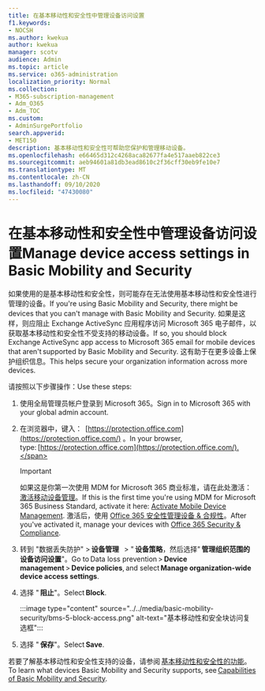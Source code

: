 ```yaml
---
title: 在基本移动性和安全性中管理设备访问设置
f1.keywords:
- NOCSH
ms.author: kwekua
author: kwekua
manager: scotv
audience: Admin
ms.topic: article
ms.service: o365-administration
localization_priority: Normal
ms.collection:
- M365-subscription-management
- Adm_O365
- Adm_TOC
ms.custom:
- AdminSurgePortfolio
search.appverid:
- MET150
description: 基本移动性和安全性可帮助您保护和管理移动设备。
ms.openlocfilehash: e66465d312c4268aca82677fa4e517aaeb822ce3
ms.sourcegitcommit: aeb94601a81db3ead8610c2f36cff30eb9fe10e7
ms.translationtype: MT
ms.contentlocale: zh-CN
ms.lasthandoff: 09/10/2020
ms.locfileid: "47430080"
---
```

# <a name="manage-device-access-settings-in-basic-mobility-and-security"></a><span data-ttu-id="0d61d-103">在基本移动性和安全性中管理设备访问设置</span><span class="sxs-lookup"><span data-stu-id="0d61d-103">Manage device access settings in Basic Mobility and Security</span></span>

<span data-ttu-id="0d61d-104">如果使用的是基本移动性和安全性，则可能存在无法使用基本移动性和安全性进行管理的设备。</span><span class="sxs-lookup"><span data-stu-id="0d61d-104">If you're using Basic Mobility and Security, there might be devices that you can't manage with Basic Mobility and Security.</span></span> <span data-ttu-id="0d61d-105">如果是这样，则应阻止 Exchange ActiveSync 应用程序访问 Microsoft 365 电子邮件，以获取基本移动性和安全性不受支持的移动设备。</span><span class="sxs-lookup"><span data-stu-id="0d61d-105">If so, you should block Exchange ActiveSync app access to Microsoft 365 email for mobile devices that aren't supported by Basic Mobility and Security.</span></span> <span data-ttu-id="0d61d-106">这有助于在更多设备上保护组织信息。</span><span class="sxs-lookup"><span data-stu-id="0d61d-106">This helps secure your organization information across more devices.</span></span>

<span data-ttu-id="0d61d-107">请按照以下步骤操作：</span><span class="sxs-lookup"><span data-stu-id="0d61d-107">Use these steps:</span></span>

1. <span data-ttu-id="0d61d-108">使用全局管理员帐户登录到 Microsoft 365。</span><span class="sxs-lookup"><span data-stu-id="0d61d-108">Sign in to  Microsoft 365 with your global admin account.</span></span>
    
2. <span data-ttu-id="0d61d-109">在浏览器中，键入：  [https://protection.office.com](https://protection.office.com/) 。</span><span class="sxs-lookup"><span data-stu-id="0d61d-109">In your browser, type: [https://protection.office.com](https://protection.office.com/).</span></span>    

    >[!IMPORTANT]
    ><span data-ttu-id="0d61d-110">如果这是你第一次使用 MDM for Microsoft 365 商业标准，请在此处激活： [激活移动设备管理](https://admin.microsoft.com/EAdmin/Device/IntuneInventory.aspx)。</span><span class="sxs-lookup"><span data-stu-id="0d61d-110">If this is the first time you're using MDM for Microsoft 365 Business Standard, activate it here: [Activate Mobile Device Management](https://admin.microsoft.com/EAdmin/Device/IntuneInventory.aspx).</span></span> <span data-ttu-id="0d61d-111">激活后，使用 [Office 365 安全性管理设备 & 合规性](https://protection.office.com/)。</span><span class="sxs-lookup"><span data-stu-id="0d61d-111">After you've activated it, manage your devices with [Office 365 Security & Compliance](https://protection.office.com/).</span></span>

3. <span data-ttu-id="0d61d-112">转到 "数据丢失防护" > **设备管理**   > " **设备策略**，然后选择" **管理组织范围的设备访问设置**"。</span><span class="sxs-lookup"><span data-stu-id="0d61d-112">Go to Data loss prevention > **Device management** > **Device policies**, and select **Manage organization-wide device access settings**.</span></span>
    
4. <span data-ttu-id="0d61d-113">选择 " **阻止**"。</span><span class="sxs-lookup"><span data-stu-id="0d61d-113">Select **Block**.</span></span>

    :::image type="content" source="../../media/basic-mobility-security/bms-5-block-access.png" alt-text="基本移动性和安全块访问复选框":::

5. <span data-ttu-id="0d61d-115">选择 " **保存**"。</span><span class="sxs-lookup"><span data-stu-id="0d61d-115">Select **Save**.</span></span> 

<span data-ttu-id="0d61d-116">若要了解基本移动性和安全性支持的设备，请参阅 [基本移动性和安全性的功能](capabilities.md)。</span><span class="sxs-lookup"><span data-stu-id="0d61d-116">To learn what devices Basic Mobility and Security supports, see [Capabilities of Basic Mobility and Security](capabilities.md).</span></span>